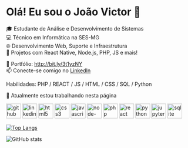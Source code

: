 # Olá! Eu sou o João Victor 👋

🎓 Estudante de Análise e Desenvolvimento de Sistemas  
💻 Técnico em Informática na SES-MG  
🌐 Desenvolvimento Web, Suporte e Infraestrutura  
🚀 Projetos com React Native, Node.js, PHP, JS e mais!

🔗 Portfólio: http://bit.ly/3t1yzNY  
📫 Conecte-se comigo no [LinkedIn](https://linkedin.com/in/john-victor-parreiras-a028622a2)

Habilidades: PHP / REACT / JS / HTML / CSS / SQL / Python

🔭 Atualmente estou trabalhando nesta página

[<img src='https://cdn.jsdelivr.net/npm/simple-icons@3.0.1/icons/github.svg' alt='github' height='40'>](https://github.com/ParreirasJuniorWeb)  [<img src='https://cdn.jsdelivr.net/npm/simple-icons@3.0.1/icons/linkedin.svg' alt='linkedin' height='40'>](https://www.linkedin.com/in/www.linkedin.com/in/jvparreiras/)  [<img src='https://cdn.jsdelivr.net/npm/simple-icons@3.0.1/icons/html5.svg' alt='html5' height='40'>](html)  [<img src='https://cdn.jsdelivr.net/npm/simple-icons@3.0.1/icons/css3.svg' alt='css3' height='40'>](css)  [<img src='https://cdn.jsdelivr.net/npm/simple-icons@3.0.1/icons/javascript.svg' alt='javascript' height='40'>](JS)  [<img src='https://cdn.jsdelivr.net/npm/simple-icons@3.0.1/icons/node-dot-js.svg' alt='node-dot-js' height='40'>](Node.js)  [<img src='https://cdn.jsdelivr.net/npm/simple-icons@3.0.1/icons/php.svg' alt='php' height='40'>](php)  [<img src='https://cdn.jsdelivr.net/npm/simple-icons@3.0.1/icons/react.svg' alt='react' height='40'>](React)  [<img src='https://cdn.jsdelivr.net/npm/simple-icons@3.0.1/icons/python.svg' alt='python' height='40'>](Python)  [<img src='https://cdn.jsdelivr.net/npm/simple-icons@3.0.1/icons/jupyter.svg' alt='jupyter' height='40'>](Jupyter_notebbok)  [<img src='https://cdn.jsdelivr.net/npm/simple-icons@3.0.1/icons/sqlite.svg' alt='sqlite' height='40'>](SQL)  

[![Top Langs](https://github-readme-stats.vercel.app/api/top-langs/?username=ParreirasJuniorWeb)](https://github.com/anuraghazra/github-readme-stats)

![GitHub stats](https://github-readme-stats.vercel.app/api?username=ParreirasJuniorWeb&show_icons=true)  

<!---
ParreirasJuniorWeb/ParreirasJuniorWeb is a ✨ special ✨ repository because its `README.md` (this file) appears on your GitHub profile.
You can click the Preview link to take a look at your changes.
--->
